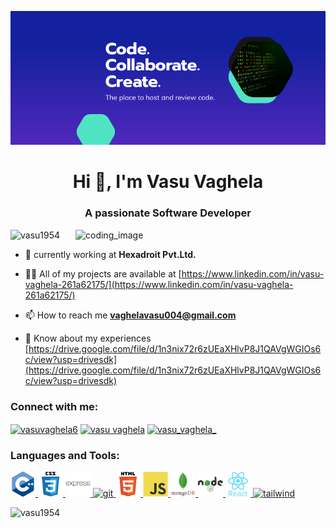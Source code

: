 ![logo](https://github.com/vasu1954/vasu1954/blob/main/for-webdevelope_64136297.png)
<h1 align="center">Hi 👋, I'm Vasu Vaghela</h1>
<h3 align="center">A passionate Software Developer </h3>
<img align="right" width="400" src="https://cdn.dribbble.com/users/2131993/screenshots/4948736/thoughtworks-gif_dribbble.gif" alt="coding_image">

<p align="left"> <img src="https://komarev.com/ghpvc/?username=vasu1954&label=Profile%20views&color=0e75b6&style=flat" alt="vasu1954" /> </p>

- 🔭 currently working at **Hexadroit Pvt.Ltd.**

- 👨‍💻 All of my projects are available at [https://www.linkedin.com/in/vasu-vaghela-261a62175/](https://www.linkedin.com/in/vasu-vaghela-261a62175/)

- 📫 How to reach me **vaghelavasu004@gmail.com**

- 📄 Know about my experiences [https://drive.google.com/file/d/1n3nix72r6zUEaXHlvP8J1QAVgWGIOs6c/view?usp=drivesdk](https://drive.google.com/file/d/1n3nix72r6zUEaXHlvP8J1QAVgWGIOs6c/view?usp=drivesdk)

<h3 align="left">Connect with me:</h3>
<p align="left">
<a href="https://twitter.com/vasuvaghela6" target="blank"><img align="center" src="https://raw.githubusercontent.com/rahuldkjain/github-profile-readme-generator/master/src/images/icons/Social/twitter.svg" alt="vasuvaghela6" height="30" width="40" /></a>
<a href="https://linkedin.com/in/vasu-vaghela-261a62175" target="blank"><img align="center" src="https://raw.githubusercontent.com/rahuldkjain/github-profile-readme-generator/master/src/images/icons/Social/linked-in-alt.svg" alt="vasu vaghela" height="30" width="40" /></a>
<a href="https://instagram.com/vasu_vaghela_" target="blank"><img align="center" src="https://raw.githubusercontent.com/rahuldkjain/github-profile-readme-generator/master/src/images/icons/Social/instagram.svg" alt="vasu_vaghela_" height="30" width="40" /></a>
</p>

<h3 align="left">Languages and Tools:</h3>
<p align="left"> <a href="https://www.w3schools.com/cpp/" target="_blank" rel="noreferrer"> <img src="https://raw.githubusercontent.com/devicons/devicon/master/icons/cplusplus/cplusplus-original.svg" alt="cplusplus" width="40" height="40"/> </a> <a href="https://www.w3schools.com/css/" target="_blank" rel="noreferrer"> <img src="https://raw.githubusercontent.com/devicons/devicon/master/icons/css3/css3-original-wordmark.svg" alt="css3" width="40" height="40"/> </a> <a href="https://expressjs.com" target="_blank" rel="noreferrer"> <img src="https://raw.githubusercontent.com/devicons/devicon/master/icons/express/express-original-wordmark.svg" alt="express" width="40" height="40"/> </a> <a href="https://git-scm.com/" target="_blank" rel="noreferrer"> <img src="https://www.vectorlogo.zone/logos/git-scm/git-scm-icon.svg" alt="git" width="40" height="40"/> </a> <a href="https://www.w3.org/html/" target="_blank" rel="noreferrer"> <img src="https://raw.githubusercontent.com/devicons/devicon/master/icons/html5/html5-original-wordmark.svg" alt="html5" width="40" height="40"/> </a> <a href="https://developer.mozilla.org/en-US/docs/Web/JavaScript" target="_blank" rel="noreferrer"> <img src="https://raw.githubusercontent.com/devicons/devicon/master/icons/javascript/javascript-original.svg" alt="javascript" width="40" height="40"/> </a> <a href="https://www.mongodb.com/" target="_blank" rel="noreferrer"> <img src="https://raw.githubusercontent.com/devicons/devicon/master/icons/mongodb/mongodb-original-wordmark.svg" alt="mongodb" width="40" height="40"/> </a> <a href="https://nodejs.org" target="_blank" rel="noreferrer"> <img src="https://raw.githubusercontent.com/devicons/devicon/master/icons/nodejs/nodejs-original-wordmark.svg" alt="nodejs" width="40" height="40"/> </a>  </a> <a href="https://reactjs.org/" target="_blank" rel="noreferrer"> <img src="https://raw.githubusercontent.com/devicons/devicon/master/icons/react/react-original-wordmark.svg" alt="react" width="40" height="40"/> </a> <a href="https://tailwindcss.com/" target="_blank" rel="noreferrer"> <img src="https://www.vectorlogo.zone/logos/tailwindcss/tailwindcss-icon.svg" alt="tailwind" width="40" height="40"/> </a> </p>

<p><img align="left" src="https://github-readme-stats.vercel.app/api/top-langs?username=vasu1954&show_icons=true&locale=en&layout=compact" alt="vasu1954" /></p>



